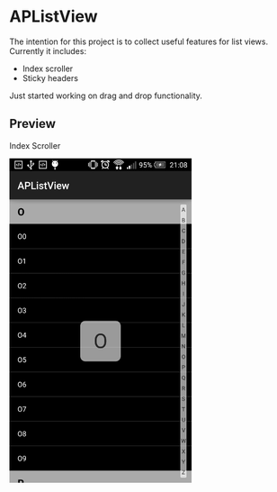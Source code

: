 # APListView

The intention for this project is to collect useful features for list views. Currently it includes:
- Index scroller
- Sticky headers

Just started working on drag and drop functionality.

## Preview

Index Scroller

![screenshot](https://github.com/andrejpoljanec/android-APListView/blob/master/APListView-IndexScroller-Screenshot.png)
